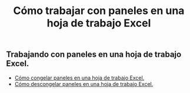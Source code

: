 ﻿---
title: Cómo trabajar con paneles en una hoja de trabajo Excel
second_title: Aspose.Cells Cloud Documen
linktitle: Cristal
type: docs
url: /es/worksheets/panes/
keywords: How to work with panes on an Excel worksheet
description: Aspose.Cells Cloud REST API admite trabajar con paneles en una hoja de trabajo Excel. SDK admite tipos de lenguajes de desarrollo. Incluyen Android, C#, Go, Java, NodeJS, Perl, PHP, Python, Ruby y Swift
weight: 20
---
## Trabajando con paneles en una hoja de trabajo Excel.

- [Cómo congelar paneles en una hoja de trabajo Excel.](/cells/es/worksheets/panes/freeze/) 
- [Cómo descongelar paneles en una hoja de trabajo Excel.](/cells/es/worksheets/panes/unfreeze/) 


